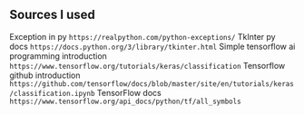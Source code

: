 ## Sources I used

Exception in py
`https://realpython.com/python-exceptions/`
TkInter py docs
`https://docs.python.org/3/library/tkinter.html`
Simple tensorflow ai programming introduction
`https://www.tensorflow.org/tutorials/keras/classification`
Tensorflow github introduction
`https://github.com/tensorflow/docs/blob/master/site/en/tutorials/keras/classification.ipynb`
TensorFlow docs 
`https://www.tensorflow.org/api_docs/python/tf/all_symbols`